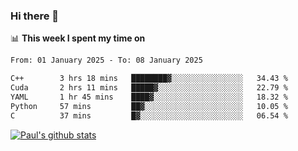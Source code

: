 ### Hi there 👋

📊 **This week I spent my time on**
<!--START_SECTION:waka-->

```txt
From: 01 January 2025 - To: 08 January 2025

C++        3 hrs 18 mins   ████████▓░░░░░░░░░░░░░░░░   34.43 %
Cuda       2 hrs 11 mins   █████▓░░░░░░░░░░░░░░░░░░░   22.79 %
YAML       1 hr 45 mins    ████▓░░░░░░░░░░░░░░░░░░░░   18.32 %
Python     57 mins         ██▓░░░░░░░░░░░░░░░░░░░░░░   10.05 %
C          37 mins         █▓░░░░░░░░░░░░░░░░░░░░░░░   06.54 %
```

<!--END_SECTION:waka-->


[![Paul's github stats](https://github-readme-stats.vercel.app/api?username=mickeyouyou&theme=dracula&show_icons=true)](https://github.com/anuraghazra/github-readme-stats)
